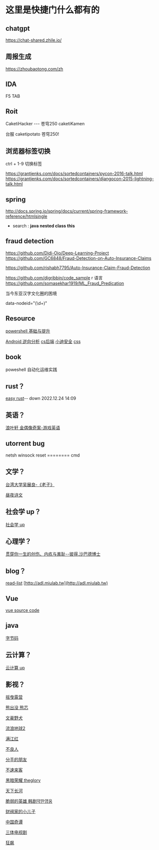 # 这里是快捷门什么都有的

## chatgpt

<https://chat-shared.zhile.io/>

## 周报生成

<https://zhoubaotong.com/zh>


## IDA

F5 TAB

## Roit

CaketiHacker --- 苍穹250
caketiKamen

台服 caketipotato 苍穹250!

## 浏览器标签切换

ctrl + 1-9 切换标签

https://grantjenks.com/docs/sortedcontainers/pycon-2016-talk.html
https://grantjenks.com/docs/sortedcontainers/djangocon-2015-lightning-talk.html


## spring
http://docs.spring.io/spring/docs/current/spring-framework-reference/htmlsingle

- search :
  **java nested class this**

## fraud detection

https://github.com/Didi-Ojo/Deep-Learning-Project
https://github.com/GC6848/Fraud-Detection-on-Auto-Insurance-Claims

https://github.com/rishabh7795/Auto-Insurance-Claim-Fraud-Detection

https://github.com/djgribbin/code_sample r 语言
https://github.com/somasekhar1919/ML_Fraud_Predication

当今东亚汉字文化圈的困境

data-nodeid="(\d+)"

## Resource

[powershell 基础与提升]()

[Android 逆向分析]()
[cs后端]()
[小迪安全]()
[css]()

## book

poweshell 自动化运维实践

## rust？

[easy rust](https://www.bilibili.com/video/BV1Ve4y1i7X1)-- down 2022.12.24 14:09

## 英语？

[浪叶轩 金偶像奇案-游戏英语](https://www.bilibili.com/video/BV1yG411L7LS)

## utorrent bug

netsh winsock reset ======== cmd

## 文学？
[台湾大学吴展良-《老子》]()

[昼夜诗文](https://www.bilibili.com/video/BV1PP4y1y7Cc)

## 社会学 up？

[社会学 up](https://space.bilibili.com/382835700)

## 心理学？

[贯穿你一生的创伤、内疚与羞耻--彼得.沙巴德博士](https://www.bilibili.com/video/BV1K84y157Nq)

## blog？

[read-list](http://www.grantjenks.com/docs/sortedcontainers/sf-python-2015-lightning-talk.html)
[http://adl.miulab.tw](http://adl.miulab.tw)

## Vue

[vue source code ](https://www.bilibili.com/video/BV1Rd4y1a7vQz3W2Q)

## java

[字节码](https://blog.csdn.net/MaoTongBin/article/details/128887524)

## 云计算？

[云计算 up](https://space.bilibili.com/471764841)

## 影视？

[摇曳露营]()

[熊出没 熊芯]()

[文豪野犬]()

[流浪地球2]()

[满江红]()

[不良人]()

[分手的朋友]()

[不速来客]()

[黑暗荣耀 theglory]()

[天下长河]()

[脆弱的英雄 韩剧약한영웅]()

[财阀家的小儿子]()

[中国奇谭]()

[三体电视剧]()

[狂飙]()
